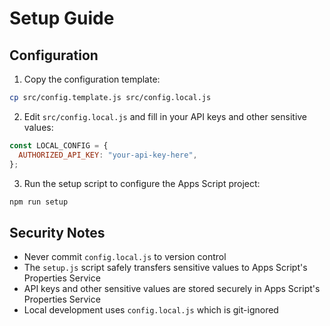 # Setup Guide

## Configuration

1. Copy the configuration template:

```bash
cp src/config.template.js src/config.local.js
```

2. Edit `src/config.local.js` and fill in your API keys and other sensitive values:

```javascript
const LOCAL_CONFIG = {
  AUTHORIZED_API_KEY: "your-api-key-here",
};
```

3. Run the setup script to configure the Apps Script project:

```bash
npm run setup
```

## Security Notes

- Never commit `config.local.js` to version control
- The `setup.js` script safely transfers sensitive values to Apps Script's Properties Service
- API keys and other sensitive values are stored securely in Apps Script's Properties Service
- Local development uses `config.local.js` which is git-ignored
